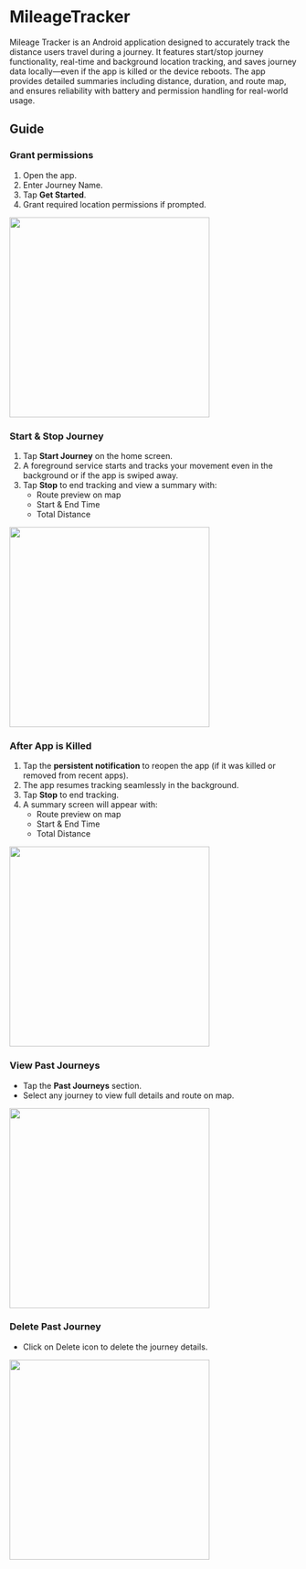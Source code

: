 # MileageTracker
Mileage Tracker is an Android application designed to accurately track the distance users travel during a journey. It features start/stop journey functionality, real-time and background location tracking, and saves journey data locally—even if the app is killed or the device reboots. The app provides detailed summaries including distance, duration, and route map, and ensures reliability with battery and permission handling for real-world usage.

## Guide

### Grant permissions
1. Open the app.
2. Enter Journey Name.
3. Tap **Get Started**.
4. Grant required location permissions if prompted.

<img src="https://github.com/user-attachments/assets/72eae069-ab8d-4a04-baba-5d8ac5b12bce" width="350" />


### Start & Stop Journey
1. Tap **Start Journey** on the home screen.
3. A foreground service starts and tracks your movement even in the background or if the app is swiped away.
4. Tap **Stop** to end tracking and view a summary with:
   - Route preview on map
   - Start & End Time
   - Total Distance

<img src="https://github.com/user-attachments/assets/e8a8ada3-6cad-4a41-b810-f5ad2c820a0c" width="350" />

### After App is Killed

1. Tap the **persistent notification** to reopen the app (if it was killed or removed from recent apps).
2. The app resumes tracking seamlessly in the background.
3. Tap **Stop** to end tracking.
4. A summary screen will appear with:
   - Route preview on map
   - Start & End Time
   - Total Distance
     
<img src="https://github.com/user-attachments/assets/e8d3fc86-b3b7-4b34-8e61-4636df7ea711" width="350" />

### View Past Journeys
- Tap the **Past Journeys** section.
- Select any journey to view full details and route on map.
  
<img src="https://github.com/user-attachments/assets/47e2a97a-6f17-4d99-b134-9c77fe858647" width="350" />

### Delete Past Journey
- Click on Delete icon to delete the journey details.
  
<img src="https://github.com/user-attachments/assets/34e25137-730d-407f-b950-183f6071aad4" width="350" />
